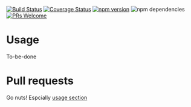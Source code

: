 [![Build Status](https://travis-ci.org/truongsinh/react-jed-component.svg?branch=master)](https://travis-ci.org/truongsinh/react-jed-component?branch=master)
[![Coverage Status](https://coveralls.io/repos/github/truongsinh/react-jed-component/badge.svg?branch=master)](https://coveralls.io/github/truongsinh/react-jed-component?branch=master)
[![npm version](https://img.shields.io/npm/v/react-jed-component.svg?style=flat)](https://www.npmjs.com/package/react-jed-component)
![npm dependencies](https://david-dm.org/truongsinh/react-jed-component.svg)
[![PRs Welcome](https://img.shields.io/badge/PRs-welcome-brightgreen.svg)](README.md#pull-requests)

# Usage
To-be-done

# Pull requests
Go nuts! Espcially [usage section](README.md#usage)

